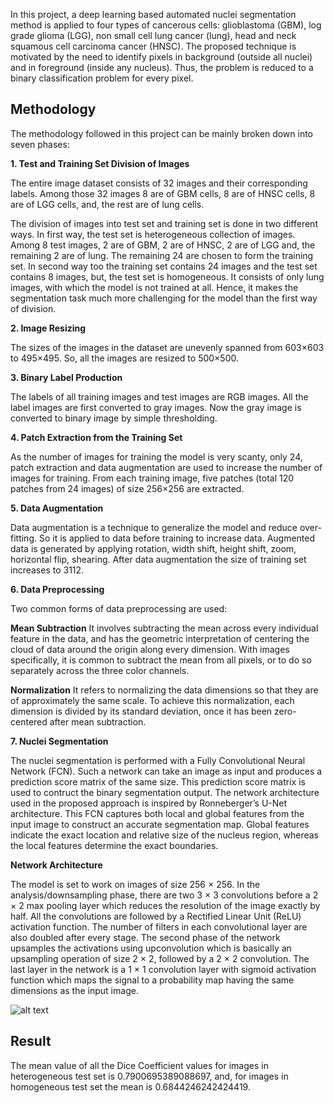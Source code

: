 In this project, a deep learning based automated nuclei segmentation method is applied to four types of cancerous cells:
glioblastoma (GBM), log grade glioma (LGG), non small cell lung cancer (lung), head and neck squamous cell carcinoma cancer (HNSC). The proposed technique is motivated by the need to identify pixels in background (outside all nuclei) and in foreground (inside any nucleus). Thus, the problem is reduced to a binary classification problem for every pixel.

## Methodology

The methodology followed in this project can be mainly broken down into seven phases:

**1. Test and Training Set Division of Images**

The entire image dataset consists of 32 images and their corresponding labels. Among those 32 images 8 are of GBM cells, 8 are of HNSC cells, 8 are of LGG cells, and, the rest are of lung cells. 

The division of images into test set and training set is done in two different ways. In first way, the test set is heterogeneous collection of images. Among 8 test images, 2 are of GBM, 2 are of HNSC, 2 are of LGG and, the remaining 2 are of lung. The remaining 24 are chosen to form the training set. In second way too the training set contains 24 images and the test set contains 8 images, but, the test set is homogeneous. It consists of only lung images, with which the model is not trained at all. Hence, it makes the segmentation task much more challenging for the model than the first way of division.

**2. Image Resizing**

The sizes of the images in the dataset are unevenly spanned from 603×603 to 495×495. So, all the images are resized to 500×500.

**3. Binary Label Production**

The labels of all training images and test images are RGB images. All the label images are first converted to gray images. Now the gray image is converted to binary image by simple thresholding.

**4. Patch Extraction from the Training Set**

As the number of images for training the model is very scanty, only 24, patch extraction and data augmentation are used to increase the number of images for training. From each training image, five patches (total 120 patches from 24 images) of size 256×256 are extracted.

**5. Data Augmentation**

Data augmentation is a technique to generalize the model and reduce over-fitting. So it is applied to data before training to increase data. Augmented data is generated by applying rotation, width shift, height shift, zoom, horizontal flip, shearing. After data augmentation the size of training set increases to 3112.

**6. Data Preprocessing**

Two common forms of data preprocessing are used:

**Mean Subtraction**
It involves subtracting the mean across every individual feature in the data, and has the geometric interpretation of centering the cloud of data around the origin along every dimension. With images specifically, it is common to subtract the mean from all pixels, or to do so separately across the three color channels.

**Normalization**
It refers to normalizing the data dimensions so that they are of approximately the same scale. To achieve this normalization, each dimension is divided by its standard deviation, once it has been zero-centered after mean subtraction.

**7. Nuclei Segmentation**

The nuclei segmentation is performed with a Fully Convolutional Neural Network (FCN). Such a network can take an image as input and produces a prediction score matrix of the same size. This prediction score matrix is used to contruct the binary segmentation output. The network architecture used in the proposed approach is inspired by Ronneberger’s U-Net architecture. This FCN captures both local and global features from the input image to construct an accurate segmentation map. Global features indicate the exact location and relative size of the nucleus region, whereas the local features determine the exact boundaries.

**Network Architecture**

The model is set to work on images of size 256 × 256. In the analysis/downsampling phase, there are two 3 × 3 convolutions before a 2 × 2 max pooling layer which reduces the resolution of the image exactly by half. All the convolutions are followed by a Rectified Linear Unit (ReLU) activation function. The number of filters in each convolutional layer are also doubled after every
stage. The second phase of the network upsamples the activations using upconvolution which is basically an upsampling operation of size 2 × 2, followed by a 2 × 2 convolution. The last layer in the network is a 1 × 1 convolution layer with sigmoid activation function which maps the signal to a probability map having the same dimensions as the input image.

![alt text](https://github.com/tintin85/Nuclei-Segmentation/blob/master/Architecture%20of%20proposed%20model.png)

## Result

The mean value of all the Dice Coefficient values for images in heterogeneous test set is 0.7900695389088697, and, for images in homogeneous test set the mean is 0.6844246242424419.




  















